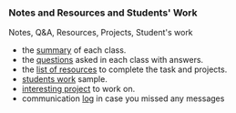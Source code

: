 ### Notes and Resources and Students' Work

Notes, Q&A, Resources, Projects, Student's work
+ the [summary](notes) of each class.
+ the [questions](notes/q-and-a) asked in each class with answers.
+ the [list of resources](resources) to complete the task and projects.
+ [students work](students-work) sample.
+ [interesting project](projects) to work on.
+ communication [log](comm-log) in case you missed any messages

